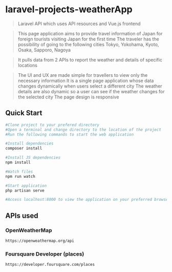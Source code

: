 # laravel-projects-weatherApp
> Laravel API which uses API resources and Vue.js frontend

> This page application aims to provide travel information of Japan for foreign tourists visiting Japan for the first time
> The traveler has the possibility of going to the following cities
> Tokyo, Yokohama, Kyoto, Osaka, Sapporo, Nagoya

> It pulls data from 2 APIs to report the weather and details of specific locations

> The UI and UX are made simple for travellers to view only the necessary information
> It is a single page application whose data changes dynamically when users select a different city
> The weather details are also dynamic so a user can see if the weather changes for the selected city
> The page design is responsive


## Quick Start

``` bash
#Clone project to your prefered directory
#Open a terminal and change directory to the location of the project
#Run the following commands to start the web application

#Install dependencies
composer install

#Install JS dependencies
npm install

#Watch files
npm run watch

#Start application
php artisan serve

#Access localhost:8000 to view the application on your preferred browser
```

## APIs used
### OpenWeatherMap
```bash
https://openweathermap.org/api
```
### Foursquare Developer (places)
```bash
https://developer.foursquare.com/places
```
